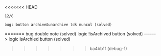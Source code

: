 <<<<<<< HEAD


    12/8

    bug: button archive&unarchive tdk muncul (solved)
=======
bug
double note (solved)
logic !isArchived button (solved)
------> logic isArchied button (solved)
>>>>>>> ba4bb1f (debug-1)
